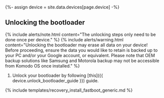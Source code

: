 {%- assign device = site.data.devices[page.device] -%}

## Unlocking the bootloader

{% include alerts/note.html content="The unlocking steps only need to be done once per device." %}
{% include alerts/warning.html content="Unlocking the bootloader may erase all data on your device!
Before proceeding, ensure the data you would like to retain is backed up to your PC and/or your Google account, or equivalent. Please note that OEM backup solutions like Samsung and Motorola backup may not be accessible from Komodo OS once installed." %}

1. Unlock your bootloader by following [this]({{ device.unlock_bootloader_guide }}) guide.

{% include templates/recovery_install_fastboot_generic.md %}
